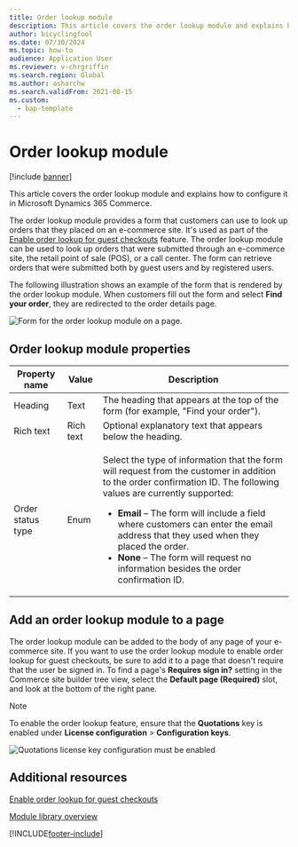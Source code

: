```yaml
---
title: Order lookup module
description: This article covers the order lookup module and explains how to configure it in Microsoft Dynamics 365 Commerce.
author: bicyclingfool
ms.date: 07/30/2024
ms.topic: how-to
audience: Application User
ms.reviewer: v-chrgriffin
ms.search.region: Global
ms.author: asharchw
ms.search.validFrom: 2021-08-15
ms.custom: 
  - bap-template
---
```


# Order lookup module

[!include [banner](includes/banner.md)]

This article covers the order lookup module and explains how to configure it in Microsoft Dynamics 365 Commerce.

The order lookup module provides a form that customers can use to look up orders that they placed on an e-commerce site. It's used as part of the [Enable order lookup for guest checkouts](order-lookup-guest.md) feature. The order lookup module can be used to look up orders that were submitted through an e-commerce site, the retail point of sale (POS), or a call center. The form can retrieve orders that were submitted both by guest users and by registered users.

The following illustration shows an example of the form that is rendered by the order lookup module. When customers fill out the form and select **Find your order**, they are redirected to the order details page.

![Form for the order lookup module on a page.](./media/OrderLookup_module.PNG)

## Order lookup module properties

| Property name     | Value     | Description |
|-------------------|-----------|-------------|
| Heading           | Text      | The heading that appears at the top of the form (for example, "Find your order"). |
| Rich text         | Rich text | Optional explanatory text that appears below the heading. |
| Order status type | Enum      | <p>Select the type of information that the form will request from the customer in addition to the order confirmation ID. The following values are currently supported:</p><ul><li><b>Email</b> – The form will include a field where customers can enter the email address that they used when they placed the order.</li><li><b>None</b> – The form will request no information besides the order confirmation ID.</li></ul> |

## Add an order lookup module to a page

The order lookup module can be added to the body of any page of your e-commerce site. If you want to use the order lookup module to enable order lookup for guest checkouts, be sure to add it to a page that doesn't require that the user be signed in. To find a page's **Requires sign in?** setting in the Commerce site builder tree view, select the **Default page (Required)** slot, and look at the bottom of the right pane.


> [!NOTE]
> To enable the order lookup feature, ensure that the **Quotations** key is enabled under **License configuration** > **Configuration keys**.
>
> ![Quotations license key configuration must be enabled](./media/Quotations_License_Key_Configuration.png)

## Additional resources

[Enable order lookup for guest checkouts](order-lookup-guest.md)

[Module library overview](starter-kit-overview.md)

[!INCLUDE[footer-include](../includes/footer-banner.md)]
